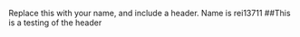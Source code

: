 Replace this with your name, and include a header.
Name is rei13711
##This is a testing of the header

